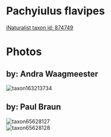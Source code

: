 
Pachyiulus flavipes
===================
  
[iNaturalist taxon id: 874749](https://www.inaturalist.org/taxa/874749)
# Photos

## by: Andra Waagmeester
  
![taxon163213734](https://inaturalist-open-data.s3.amazonaws.com/photos/174927386/medium.jpeg)
## by: Paul Braun
  
![taxon65628127](https://inaturalist-open-data.s3.amazonaws.com/photos/70685052/medium.jpg)  
![taxon65628128](https://inaturalist-open-data.s3.amazonaws.com/photos/70685073/medium.jpg)